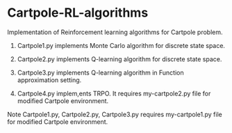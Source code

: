 # Cartpole-RL-algorithms
Implementation of Reinforcement learning algorithms for Cartpole problem.

1) Cartpole1.py implements Monte Carlo algorithm for discrete state space.

2) Cartpole2.py implements Q-learning algorithm for discrete state space.

3) Cartpole3.py implements Q-learning algorithm in Function approximation setting.

4) Cartpole4.py implem,ents TRPO. It requires my-cartpole2.py file for modified Cartpole environment.

Note Cartpole1.py, Cartpole2.py, Cartpole3.py requires my-cartpole1.py file for modified Cartpole environment.
